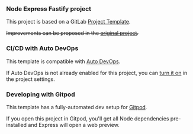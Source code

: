 ### Node ~~Express~~ Fastify project

This project is based on a GitLab [Project Template](https://docs.gitlab.com/ee/gitlab-basics/create-project.html).

~~Improvements can be proposed in the [original project](https://gitlab.com/gitlab-org/project-templates/express).~~

### CI/CD with Auto DevOps

This template is compatible with [Auto DevOps](https://docs.gitlab.com/ee/topics/autodevops/).

If Auto DevOps is not already enabled for this project, you can [turn it on](https://docs.gitlab.com/ee/topics/autodevops/#enabling-auto-devops) in the project settings.

### Developing with Gitpod

This template has a fully-automated dev setup for [Gitpod](https://docs.gitlab.com/ee/integration/gitpod.html).

If you open this project in Gitpod, you'll get all Node dependencies pre-installed and Express will open a web preview.
